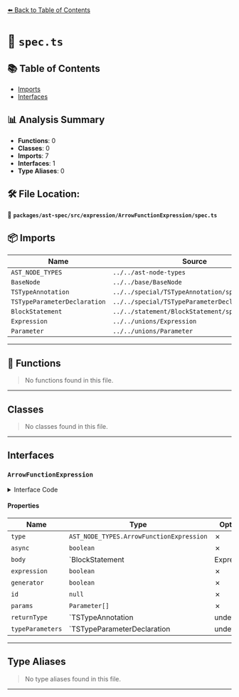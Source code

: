 [⬅️ Back to Table of Contents](../../../../../index.md)

# 📄 `spec.ts`

## 📚 Table of Contents

- [Imports](#imports)
- [Interfaces](#interfaces)

## 📊 Analysis Summary

- **Functions**: 0
- **Classes**: 0
- **Imports**: 7
- **Interfaces**: 1
- **Type Aliases**: 0

## 🛠️ File Location:
📂 **`packages/ast-spec/src/expression/ArrowFunctionExpression/spec.ts`**

## 📦 Imports

| Name | Source |
|------|--------|
| `AST_NODE_TYPES` | `../../ast-node-types` |
| `BaseNode` | `../../base/BaseNode` |
| `TSTypeAnnotation` | `../../special/TSTypeAnnotation/spec` |
| `TSTypeParameterDeclaration` | `../../special/TSTypeParameterDeclaration/spec` |
| `BlockStatement` | `../../statement/BlockStatement/spec` |
| `Expression` | `../../unions/Expression` |
| `Parameter` | `../../unions/Parameter` |


---

## 🔧 Functions

> No functions found in this file.


---

## Classes

> No classes found in this file.


---

## Interfaces

### `ArrowFunctionExpression`

<details><summary>Interface Code</summary>

```ts
export interface ArrowFunctionExpression extends BaseNode {
  type: AST_NODE_TYPES.ArrowFunctionExpression;
  async: boolean;
  body: BlockStatement | Expression;
  expression: boolean;
  generator: boolean;
  id: null;
  params: Parameter[];
  returnType: TSTypeAnnotation | undefined;
  typeParameters: TSTypeParameterDeclaration | undefined;
}
```
</details>

#### Properties

| Name | Type | Optional | Description |
|------|------|----------|-------------|
| `type` | `AST_NODE_TYPES.ArrowFunctionExpression` | ✗ |  |
| `async` | `boolean` | ✗ |  |
| `body` | `BlockStatement | Expression` | ✗ |  |
| `expression` | `boolean` | ✗ |  |
| `generator` | `boolean` | ✗ |  |
| `id` | `null` | ✗ |  |
| `params` | `Parameter[]` | ✗ |  |
| `returnType` | `TSTypeAnnotation | undefined` | ✗ |  |
| `typeParameters` | `TSTypeParameterDeclaration | undefined` | ✗ |  |


---

## Type Aliases

> No type aliases found in this file.


---